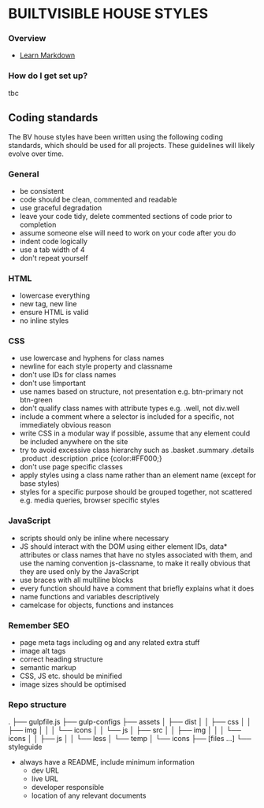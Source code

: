 # BUILTVISIBLE HOUSE STYLES #

### Overview ###

* [Learn Markdown](https://bitbucket.org/tutorials/markdowndemo)

### How do I get set up? ###

tbc

## Coding standards ##

The BV house styles have been written using the following coding standards, which should be used for all projects. These guidelines will likely evolve over time.

### General ###

* be consistent
* code should be clean, commented and readable
* use graceful degradation
* leave your code tidy, delete commented sections of code prior to completion
* assume someone else will need to work on your code after you do
* indent code logically
* use a tab width of 4
* don't repeat yourself

### HTML ###

* lowercase everything
* new tag, new line
* ensure HTML is valid
* no inline styles

### CSS ###

* use lowercase and hyphens for class names
* newline for each style property and classname
* don't use IDs for class names
* don't use !important
* use names based on structure, not presentation e.g. btn-primary not btn-green
* don't qualify class names with attribute types e.g. .well, not div.well 
* include a comment where a selector is included for a specific, not immediately obvious reason
* write CSS in a modular way if possible, assume that any element could be included anywhere on the site
* try to avoid excessive class hierarchy such as .basket .summary .details .product .description .price {color:#FF000;}
* don't use page specific classes
* apply styles using a class name rather than an element name (except for base styles)
* styles for a specific purpose should be grouped together, not scattered e.g. media queries, browser specific styles

### JavaScript ###

* scripts should only be inline where necessary
* JS should interact with the DOM using either element IDs, data* attributes or class names that have no styles associated with them, and use the naming convention js-classname, to make it really obvious that they are used only by the JavaScript
* use braces with all multiline blocks
* every function should have a comment that briefly explains what it does
* name functions and variables descriptively
* camelcase for objects, functions and instances

### Remember SEO ###

* page meta tags including og and any related extra stuff
* image alt tags
* correct heading structure
* semantic markup
* CSS, JS etc. should be minified
* image sizes should be optimised

### Repo structure ###

 .
├── gulpfile.js
├── gulp-configs
├── assets
│   ├── dist
│   │   ├── css
│   │   ├── img
│   │   │   └── icons
│   │   └── js
│   ├── src
│   │   ├── img
│   │   │   └── icons
│   │   ├── js
│   │   └── less
│   └── temp
│       └── icons
├── [files ...]
└── styleguide

* always have a README, include minimum information
	* dev URL
	* live URL
	* developer responsible
	* location of any relevant documents


